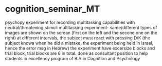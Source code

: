 # cognition_seminar_MT
psychopy experiment for recording multitasking capabilities with neutral/threatening stimuli
multitasking experiment- same/different types of images are shown on the screan (first on the left and the secone one on the right) at different intervals, the subject must react with pressing D/K (the subject knowa when he did a mistake, the experiment being held in Israel, hence the error msg in Hebrew)
the experiment have excersize blocks and trial block, trial blocks are 6 in total.
done as consultant position to help students in excellency program of B.A in Cognition and Psychology 
